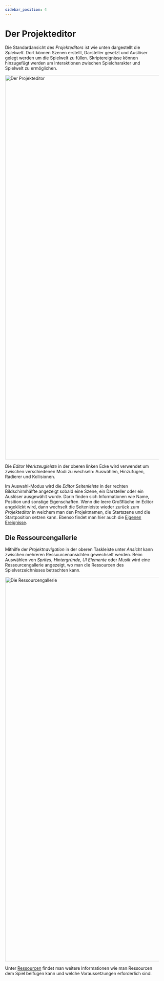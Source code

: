 ```yaml
---
sidebar_position: 4
---
```


# Der Projekteditor

Die Standardansicht des _Projekteditors_ ist wie unten dargestellt die _Spielwelt_. Dort können Szenen erstellt, Darsteller gesetzt und Auslöser gelegt werden um die Spielwelt zu füllen. Skriptereignisse können hinzugefügt werden um Interaktionen zwischen Spielcharakter und Spielwelt zu ermöglichen.

<img title="Der Projekteditor" src="/img/screenshots/project-editor.png" width="1258" />

Die _Editor Werkzeugleiste_ in der oberen linken Ecke wird verwendet um zwischen verschiedenen Modi zu wechseln: Auswählen, Hinzufügen, Radierer und Kollisionen.

Im Auswahl-Modus wird die _Editor Seitenleiste_ in der rechten Bildschirmhälfte angezeigt sobald eine Szene, ein Darsteller oder ein Auslöser ausgewählt wurde. Darin finden sich Informationen wie Name, Position und sonstige Eigenschaften. Wenn die leere Großfläche im Editor angeklickt wird, dann wechselt die Seitenleiste wieder zurück zum _Projekteditor_ in welchem man den Projektnamen, die Startszene und die Startposition setzen kann. Ebenso findet man hier auch die [Eigenen Ereignisse](/docs/scripting/custom-scripts).

## Die Ressourcengallerie

Mithilfe der _Projektnavigation_ in der oberen Taskleiste unter _Ansicht_ kann zwischen mehreren Ressourcenansichten gewechselt werden. Beim Auswählen von _Sprites_, _Hintergründe_, _UI Elemente_ oder _Musik_ wird eine Ressourcengallerie angezeigt, wo man die Ressourcen des Spielverzeichnisses betrachten kann.

<img title="Die Ressourcengallerie" src="/img/screenshots/asset-viewer.png" width="1258" />

Unter [Ressourcen](/docs/assets) findet man weitere Informationen wie man Ressourcen dem Spiel beifügen kann und welche Voraussetzungen erforderlich sind.
